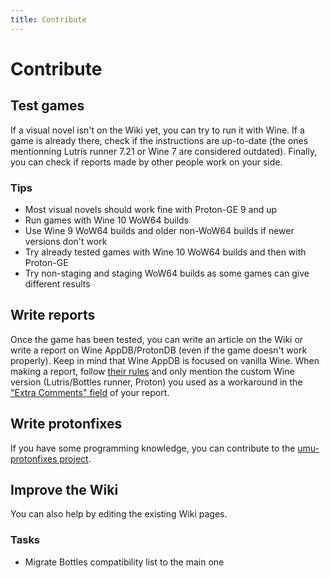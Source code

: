 ```yaml
---
title: Contribute
---
```


# Contribute

## Test games

If a visual novel isn't on the Wiki yet, you can try to run it with Wine. If a game is already there, check if the instructions are up-to-date (the ones mentionning Lutris runner 7.21 or Wine 7 are considered outdated). Finally, you can check if reports made by other people work on your side.

### Tips

* Most visual novels should work fine with Proton-GE 9 and up
* Run games with Wine 10 WoW64 builds
* Use Wine 9 WoW64 builds and older non-WoW64 builds if newer versions don't work
* Try already tested games with Wine 10 WoW64 builds and then with Proton-GE
* Try non-staging and staging WoW64 builds as some games can give different results

## Write reports

Once the game has been tested, you can write an article on the Wiki or write a report on Wine AppDB/ProtonDB (even if the game doesn't work properly). Keep in mind that Wine AppDB is focused on vanilla Wine. When making a report, follow [their rules](https://gitlab.winehq.org/winehq/appdb/-/wikis/Test-Results-Guidelines) and only mention the custom Wine version (Lutris/Bottles runner, Proton) you used as a workaround in the ["Extra Comments" field](https://gitlab.winehq.org/winehq/appdb/-/wikis/Test-Results-Guidelines#select-the-correct-wine-version) of your report.

## Write protonfixes

If you have some programming knowledge, you can contribute to the [umu-protonfixes project](https://github.com/Open-Wine-Components/umu-protonfixes).

## Improve the Wiki

You can also help by editing the existing Wiki pages.

### Tasks

* Migrate Bottles compatibility list to the main one

